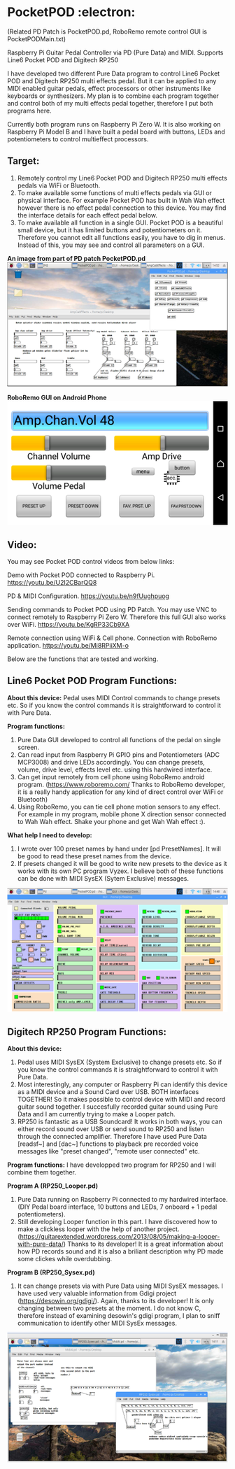 # PocketPOD :electron:
(Related PD Patch is PocketPOD.pd, RoboRemo remote control GUI is PocketPODMain.txt)

Raspberry Pi Guitar Pedal Controller via PD (Pure Data) and MIDI. Supports Line6 Pocket POD and Digitech RP250

I have developed two different Pure Data program to control Line6 Pocket POD and Digitech RP250 multi effects pedal. But it can be applied to any MIDI enabled guitar pedals, effect processors or other instruments like keyboards or synthesizers.
My plan is to combine each program together and control both of my multi effects pedal together, therefore I put both programs here. 

Currently both program runs on Raspberry Pi Zero W. It is also working on Raspberry Pi Model B and I have built a pedal board with buttons, LEDs and potentiometers to control multieffect processors.

Target:
-------
1. Remotely control my Line6 Pocket POD and Digitech RP250 multi effects pedals via WiFi or Bluetooth.
2. To make available some functions of multi effects pedals via GUI or physical interface. For example Pocket POD has built in Wah Wah effect however there is no effect pedal connection to this device. You may find the interface details for each effect pedal below.
3. To make available all function in a single GUI. Pocket POD is a beautiful small device, but it has limited buttons and potentiometers on it. Therefore you cannot edit all functions easily, you have to dig in menus. Instead of this, you may see and control all parameters on a GUI. 

**An image from part of PD patch PocketPOD.pd**
![An image from part of PD patch PocketPOD.pd](images/PD_Main_PockedPOD.PNG)

**RoboRemo GUI on Android Phone**
![RoboRemo GUI on Android Phone](images/RoboRemo_ScrrenShot1.png)

Video:
------
You may see Pocket POD control videos from below links:

Demo with Pocket POD connected to Raspberry Pi.
https://youtu.be/U2I2CBarQQ8

PD & MIDI Configuration.
https://youtu.be/n9fUughpuog

Sending commands to Pocket POD using PD Patch. You may use VNC to connect remotely to Raspberry Pi Zero W. Therefore this full GUI also works over WiFi.
https://youtu.be/KgRP33Cb9XA

Remote connection using WiFi & Cell phone. Connection with RoboRemo application.
https://youtu.be/Mi8RPiiXM-o



Below are the functions that are tested and working.

Line6 Pocket POD Program Functions:
------------------------------------

**About this device:** Pedal uses MIDI Control commands to change presets etc. So if you know the control commands it is straightforward to control it with Pure Data.

**Program functions:**
1. Pure Data GUI developed to control all functions of the pedal on single screen.
2. Can read input from Raspberry Pi GPIO pins and Potentiometers (ADC MCP3008) and drive LEDs accordingly. You can change presets, volume, drive level, effects level etc. using this hardwired interface.
3. Can get input remotely from cell phone using RoboRemo android program. (https://www.roboremo.com/ Thanks to RoboRemo developer, it is a really handy application for any kind of direct control over WiFi or Bluetooth)
4. Using RoboRemo, you can tie cell phone motion sensors to any effect. For example in my program, mobile phone X direction sensor connected to Wah Wah effect. Shake your phone and get Wah Wah effect :).

**What help I need to develop:**
1. I wrote over 100 preset names by hand under [pd PresetNames]. It will be good to read these preset names from the device.
2. If presets changed it will be good to write new presets to the device as it works with its own PC program Vyzex.
I believe both of these functions can be done with MIDI SysEX (Sytem Exclusive) messages.

![PD patch PocketPOD.pd GUI](images/PD_GUI_PocketPOD.PNG)

Digitech RP250 Program Functions:
----------------------------------

**About this device:** 
1. Pedal uses MIDI SysEX (System Exclusive) to change presets etc. So if you know the control commands it is straightforward to control it with Pure Data.
2. Most interestingly, any computer or Raspberry Pi can identify this device as a MIDI device and a Sound Card over USB. BOTH interfaces TOGETHER! So it makes possible to control device with MIDI and record guitar sound together. I succesfully recorded guitar sound using Pure Data and I am currently trying to make a Looper patch.
3. RP250 is fantastic as a USB Soundcard! It works in both ways, you can either record sound over USB or send sound to RP250 and listen through the connected amplifier. Therefore I have used Pure Data [readsf~] and [dac~] functions to playback pre recorded voice messages like "preset changed", "remote user connected" etc.

**Program functions:**
I have developped two program for RP250 and I will combine them together.

**Program A (RP250_Looper.pd)**
1. Pure Data running on Raspberry Pi connected to my hardwired interface. (DIY Pedal board interface, 10 buttons and LEDs, 7 onboard + 1 pedal potentiometers).
2. Still developing Looper function in this part. I have discovered how to make a clickless looper with the help of another project. (https://guitarextended.wordpress.com/2013/08/05/making-a-looper-with-pure-data/) Thanks to its developer! It is a great information about how PD records sound and it is also a briliant description why PD made some clickes while overdubbing.

**Program B (RP250_Sysex.pd)**
1. It can change presets via with Pure Data using MIDI SysEX messages. I have used very valuable information from Gdigi project (https://desowin.org/gdigi/). Again, thanks to its developer!
It is only changing between two presets at the moment. I do not know C, therefore instead of examining desowin's gdigi program, I plan to sniff communication to identify other MIDI SysEx messages.

![PD Patch RP250_Sysex.pd](images/RP250_calisan.PNG)
